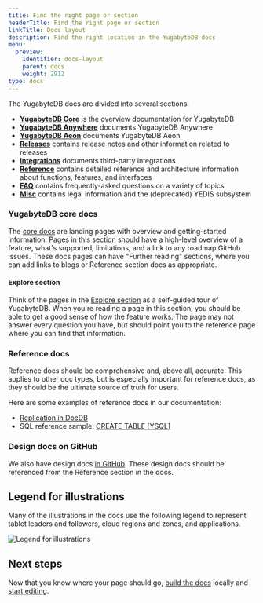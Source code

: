 ```yaml
---
title: Find the right page or section
headerTitle: Find the right page or section
linkTitle: Docs layout
description: Find the right location in the YugabyteDB docs
menu:
  preview:
    identifier: docs-layout
    parent: docs
    weight: 2912
type: docs
---
```


The YugabyteDB docs are divided into several sections:

* [**YugabyteDB Core**](/preview/) is the overview documentation for YugabyteDB
* [**YugabyteDB Anywhere**](/preview/yugabyte-platform/) documents YugabyteDB Anywhere
* [**YugabyteDB Aeon**](/preview/yugabyte-cloud/) documents YugabyteDB Aeon
* [**Releases**](/preview/releases/) contains release notes and other information related to releases
* [**Integrations**](/preview/integrations/) documents third-party integrations
* [**Reference**](/preview/reference/configuration/) contains detailed reference and architecture information about functions, features, and interfaces
* [**FAQ**](/preview/faq/general/) contains frequently-asked questions on a variety of topics
* [**Misc**](/preview/legal/) contains legal information and the (deprecated) YEDIS subsystem

### YugabyteDB core docs

The [core docs](/preview/) are landing pages with overview and getting-started information. Pages in this section should have a high-level overview of a feature, what's supported, limitations, and a link to any roadmap GitHub issues. These docs pages can have "Further reading" sections, where you can add links to blogs or Reference section docs as appropriate.

#### Explore section

Think of the pages in the [Explore section](/preview/explore/) as a self-guided tour of YugabyteDB. When you're reading a page in this section, you should be able to get a good sense of how the feature works. The page may not answer every question you have, but should point you to the reference page where you can find that information.

### Reference docs

Reference docs should be comprehensive and, above all, accurate. This applies to other doc types, but is especially important for reference docs, as they should be the ultimate source of truth for users.

Here are some examples of reference docs in our documentation:

* [Replication in DocDB](/preview/architecture/docdb-replication/replication/)
* SQL reference sample: [CREATE TABLE [YSQL]](/preview/api/ysql/the-sql-language/statements/ddl_create_table/)

### Design docs on GitHub

We also have design docs [in GitHub](https://github.com/yugabyte/yugabyte-db/tree/master/architecture/design). These design docs should be referenced from the Reference section in the docs.

## Legend for illustrations

Many of the illustrations in the docs use the following legend to represent tablet leaders and followers, cloud regions and zones, and applications.

![Legend for illustrations](/images/develop/global-apps/global-database-legend.png)

## Next steps

Now that you know where your page should go, [build the docs](../docs-build/) locally and [start editing](../docs-edit/).
